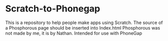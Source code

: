 # Scratch-to-Phonegap
This is a repository to help people make apps using Scratch. The source of a Phosphorous page should be inserted into Index.html
Phosphorous was not made by me, it is by Nathan.
Intended for use with PhoneGap
